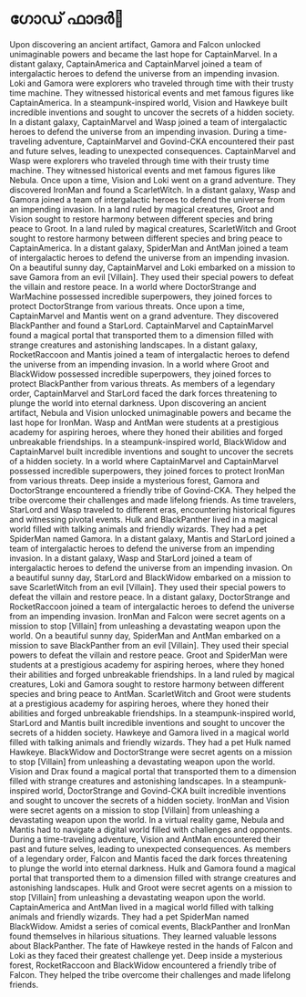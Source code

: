 # ഗോഡ് ഫാദർ:pizza: 

Upon discovering an ancient artifact, Gamora and Falcon unlocked unimaginable powers and became the last hope for CaptainMarvel.
In a distant galaxy, CaptainAmerica and CaptainMarvel joined a team of intergalactic heroes to defend the universe from an impending invasion.
Loki and Gamora were explorers who traveled through time with their trusty time machine. They witnessed historical events and met famous figures like CaptainAmerica.
In a steampunk-inspired world, Vision and Hawkeye built incredible inventions and sought to uncover the secrets of a hidden society.
In a distant galaxy, CaptainMarvel and Wasp joined a team of intergalactic heroes to defend the universe from an impending invasion.
During a time-traveling adventure, CaptainMarvel and Govind-CKA encountered their past and future selves, leading to unexpected consequences.
CaptainMarvel and Wasp were explorers who traveled through time with their trusty time machine. They witnessed historical events and met famous figures like Nebula.
Once upon a time, Vision and Loki went on a grand adventure. They discovered IronMan and found a ScarletWitch.
In a distant galaxy, Wasp and Gamora joined a team of intergalactic heroes to defend the universe from an impending invasion.
In a land ruled by magical creatures, Groot and Vision sought to restore harmony between different species and bring peace to Groot.
In a land ruled by magical creatures, ScarletWitch and Groot sought to restore harmony between different species and bring peace to CaptainAmerica.
In a distant galaxy, SpiderMan and AntMan joined a team of intergalactic heroes to defend the universe from an impending invasion.
On a beautiful sunny day, CaptainMarvel and Loki embarked on a mission to save Gamora from an evil [Villain]. They used their special powers to defeat the villain and restore peace.
In a world where DoctorStrange and WarMachine possessed incredible superpowers, they joined forces to protect DoctorStrange from various threats.
Once upon a time, CaptainMarvel and Mantis went on a grand adventure. They discovered BlackPanther and found a StarLord.
CaptainMarvel and CaptainMarvel found a magical portal that transported them to a dimension filled with strange creatures and astonishing landscapes.
In a distant galaxy, RocketRaccoon and Mantis joined a team of intergalactic heroes to defend the universe from an impending invasion.
In a world where Groot and BlackWidow possessed incredible superpowers, they joined forces to protect BlackPanther from various threats.
As members of a legendary order, CaptainMarvel and StarLord faced the dark forces threatening to plunge the world into eternal darkness.
Upon discovering an ancient artifact, Nebula and Vision unlocked unimaginable powers and became the last hope for IronMan.
Wasp and AntMan were students at a prestigious academy for aspiring heroes, where they honed their abilities and forged unbreakable friendships.
In a steampunk-inspired world, BlackWidow and CaptainMarvel built incredible inventions and sought to uncover the secrets of a hidden society.
In a world where CaptainMarvel and CaptainMarvel possessed incredible superpowers, they joined forces to protect IronMan from various threats.
Deep inside a mysterious forest, Gamora and DoctorStrange encountered a friendly tribe of Govind-CKA. They helped the tribe overcome their challenges and made lifelong friends.
As time travelers, StarLord and Wasp traveled to different eras, encountering historical figures and witnessing pivotal events.
Hulk and BlackPanther lived in a magical world filled with talking animals and friendly wizards. They had a pet SpiderMan named Gamora.
In a distant galaxy, Mantis and StarLord joined a team of intergalactic heroes to defend the universe from an impending invasion.
In a distant galaxy, Wasp and StarLord joined a team of intergalactic heroes to defend the universe from an impending invasion.
On a beautiful sunny day, StarLord and BlackWidow embarked on a mission to save ScarletWitch from an evil [Villain]. They used their special powers to defeat the villain and restore peace.
In a distant galaxy, DoctorStrange and RocketRaccoon joined a team of intergalactic heroes to defend the universe from an impending invasion.
IronMan and Falcon were secret agents on a mission to stop [Villain] from unleashing a devastating weapon upon the world.
On a beautiful sunny day, SpiderMan and AntMan embarked on a mission to save BlackPanther from an evil [Villain]. They used their special powers to defeat the villain and restore peace.
Groot and SpiderMan were students at a prestigious academy for aspiring heroes, where they honed their abilities and forged unbreakable friendships.
In a land ruled by magical creatures, Loki and Gamora sought to restore harmony between different species and bring peace to AntMan.
ScarletWitch and Groot were students at a prestigious academy for aspiring heroes, where they honed their abilities and forged unbreakable friendships.
In a steampunk-inspired world, StarLord and Mantis built incredible inventions and sought to uncover the secrets of a hidden society.
Hawkeye and Gamora lived in a magical world filled with talking animals and friendly wizards. They had a pet Hulk named Hawkeye.
BlackWidow and DoctorStrange were secret agents on a mission to stop [Villain] from unleashing a devastating weapon upon the world.
Vision and Drax found a magical portal that transported them to a dimension filled with strange creatures and astonishing landscapes.
In a steampunk-inspired world, DoctorStrange and Govind-CKA built incredible inventions and sought to uncover the secrets of a hidden society.
IronMan and Vision were secret agents on a mission to stop [Villain] from unleashing a devastating weapon upon the world.
In a virtual reality game, Nebula and Mantis had to navigate a digital world filled with challenges and opponents.
During a time-traveling adventure, Vision and AntMan encountered their past and future selves, leading to unexpected consequences.
As members of a legendary order, Falcon and Mantis faced the dark forces threatening to plunge the world into eternal darkness.
Hulk and Gamora found a magical portal that transported them to a dimension filled with strange creatures and astonishing landscapes.
Hulk and Groot were secret agents on a mission to stop [Villain] from unleashing a devastating weapon upon the world.
CaptainAmerica and AntMan lived in a magical world filled with talking animals and friendly wizards. They had a pet SpiderMan named BlackWidow.
Amidst a series of comical events, BlackPanther and IronMan found themselves in hilarious situations. They learned valuable lessons about BlackPanther.
The fate of Hawkeye rested in the hands of Falcon and Loki as they faced their greatest challenge yet.
Deep inside a mysterious forest, RocketRaccoon and BlackWidow encountered a friendly tribe of Falcon. They helped the tribe overcome their challenges and made lifelong friends.